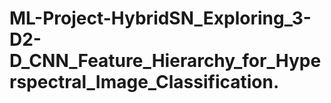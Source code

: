 # ML-Project-HybridSN_Exploring_3-D2-D_CNN_Feature_Hierarchy_for_Hyperspectral_Image_Classification.